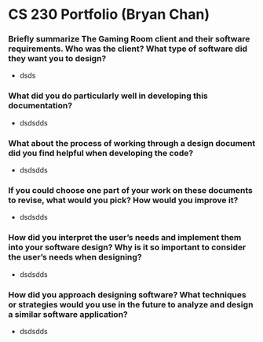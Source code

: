 # CS 230 Portfolio (Bryan Chan)


### Briefly summarize The Gaming Room client and their software requirements. Who was the client? What type of software did they want you to design?
- dsds

### What did you do particularly well in developing this documentation?
- dsdsdds

### What about the process of working through a design document did you find helpful when developing the code?
- dsdsdds

### If you could choose one part of your work on these documents to revise, what would you pick? How would you improve it?
- dsdsdds

### How did you interpret the user’s needs and implement them into your software design? Why is it so important to consider the user’s needs when designing?
- dsdsdds

### How did you approach designing software? What techniques or strategies would you use in the future to analyze and design a similar software application?
- dsdsdds
